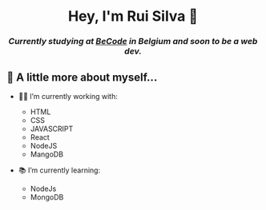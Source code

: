 <h1 align="center">Hey, I'm Rui Silva 👋</h1
                                      
<i><h3 align="center">Currently studying at <a href="https://becode.org/">BeCode</a> in Belgium and soon to be a web dev.</h3></i>

## :book: A little more about myself...

- 👨‍💻 I’m currently working with:
  - HTML
  - CSS
  - JAVASCRIPT
  - React 
  - NodeJS
  - MangoDB
    
- 📚 I’m currently learning:
  -  NodeJs
  -  MongoDB



